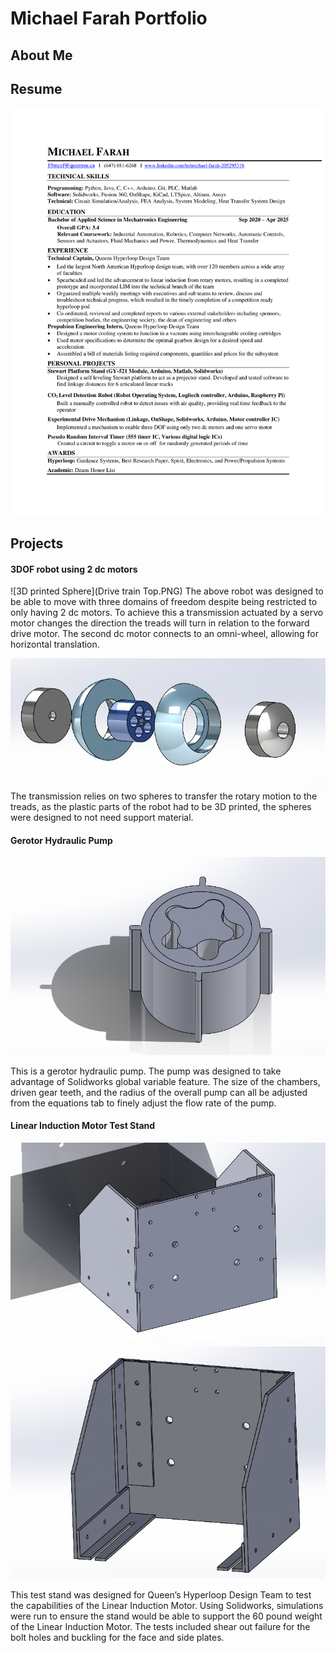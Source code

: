 # Michael Farah Portfolio

## About Me

## Resume
![3D printed Sphere](MichaelFarahResume.PNG)


## Projects

#### 3DOF robot using 2 dc motors
![3D printed Sphere](Drive train Top.PNG)
The above robot was designed to be able to move with three domains of freedom despite being restricted to only having 2 dc motors. To achieve this a transmission actuated by a servo motor changes the direction the treads will turn in relation to the forward drive motor. The second dc motor connects to an omni-wheel, allowing for horizontal translation.

![3D printed Sphere](Ballsembly.PNG)
The transmission relies on two spheres to transfer the rotary motion to the treads, as the plastic parts of the robot had to be 3D printed, the spheres were designed to not need support material.



#### Gerotor Hydraulic Pump
![3D printed Sphere](Gerotor.PNG)

This is a gerotor hydraulic pump. The pump was designed to take advantage of Solidworks global variable feature. The size of the chambers, driven gear teeth, and the radius of the overall pump can all be adjusted from the equations tab to finely adjust the flow rate of the pump.

#### Linear Induction Motor Test Stand
![3D printed Sphere](StandFrontView.PNG)
![3D printed Sphere](TestStandBackView.PNG)

This test stand was designed for Queen’s Hyperloop Design Team to test the capabilities of the Linear Induction Motor. Using Solidworks, simulations were run to ensure the stand would be able to support the 60 pound weight of the Linear Induction Motor. The tests included shear out failure for the bolt holes and buckling for the face and side plates.
